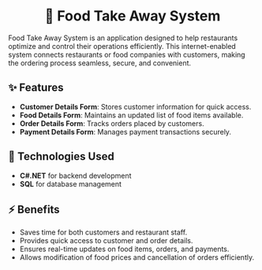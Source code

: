<div align="center">
<h1> 🍔 Food Take Away System </h1>
</div>

Food Take Away System is an application designed to help restaurants optimize and control their operations efficiently. This internet-enabled system connects restaurants or food companies with customers, making the ordering process seamless, secure, and convenient.

## ✨ Features
- **Customer Details Form**: Stores customer information for quick access.
- **Food Details Form**: Maintains an updated list of food items available.
- **Order Details Form**: Tracks orders placed by customers.
- **Payment Details Form**: Manages payment transactions securely.

## 🚀 Technologies Used
- **C#.NET** for backend development
- **SQL** for database management

## ⚡ Benefits
- Saves time for both customers and restaurant staff.
- Provides quick access to customer and order details.
- Ensures real-time updates on food items, orders, and payments.
- Allows modification of food prices and cancellation of orders efficiently.
